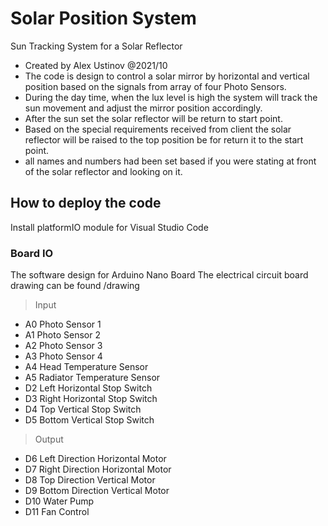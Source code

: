 # Solar Position System

Sun Tracking System for a Solar Reflector 

 * Created by Alex Ustinov @2021/10
 * The code is design to control a solar mirror by horizontal and vertical position based on the signals from array of four Photo Sensors.
 * During the day time, when the lux level is high the system will track the sun movement and adjust the mirror position accordingly.
 * After the sun set the solar reflector will be return to start point.
 * Based on the special requirements received from client the solar reflector will be raised to the top position be for return it to the start point.
 * all names and numbers had been set based if you were stating at front of the solar reflector and looking on it.

## How to deploy the code

Install platformIO module for Visual Studio Code

### Board IO

The software design for Arduino Nano Board
The electrical circuit board drawing can be found /drawing


> Input
- А0	Photo Sensor 1		
- А1  Photo Sensor 2		
- А2	Photo Sensor 3		
- А3	Photo Sensor 4		
- А4	Head Temperature Sensor 		
- А5	Radiator Temperature Sensor	
- D2	Left Horizontal Stop Switch
- D3	Right Horizontal Stop Switch
- D4	Top Vertical Stop Switch
- D5	Bottom Vertical Stop Switch

>Output
- D6	Left Direction Horizontal Motor
- D7	Right Direction Horizontal Motor
- D8	Top Direction Vertical Motor
- D9	Bottom Direction Vertical Motor
- D10	Water Pump
- D11	Fan Control
